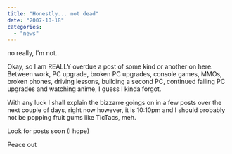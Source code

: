 ```yaml
---
title: "Honestly... not dead"
date: "2007-10-18"
categories: 
  - "news"
---
```


no really, I'm not..

Okay, so I am REALLY overdue a post of some kind or another on here. Between work, PC upgrade, broken PC upgrades, console games, MMOs, broken phones, driving lessons, building a second PC, continued failing PC upgrades and watching anime, I guess I kinda forgot.

With any luck I shall explain the bizzarre goings on in a few posts over the next couple of days, right now however, it is 10:10pm and I should probably not be popping fruit gums like TicTacs, meh.

Look for posts soon (I hope)

Peace out
